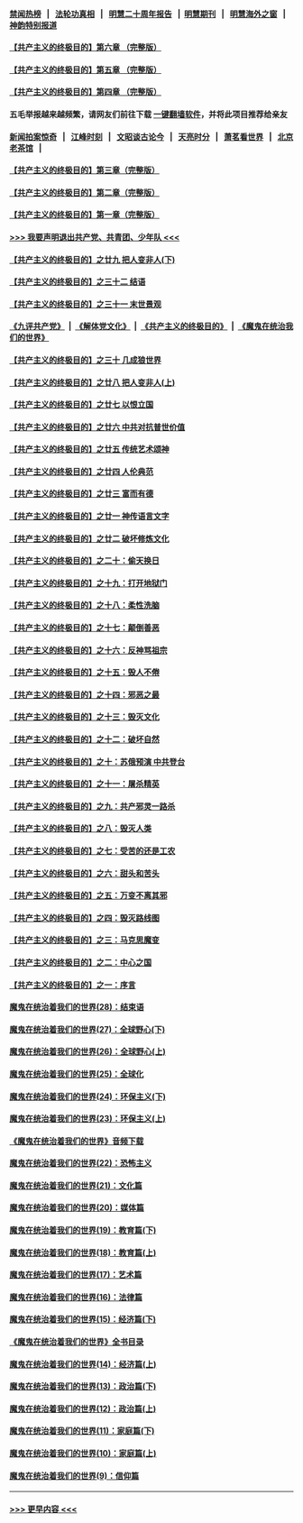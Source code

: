 #### [禁闻热榜](热点新闻.md?=0)  &nbsp;&nbsp;|&nbsp;&nbsp; [法轮功真相](https://github.com/gfw-breaker/truth/blob/master/README.md?=0) &nbsp;&nbsp;|&nbsp;&nbsp; [明慧二十周年报告](https://github.com/gfw-breaker/mh-reports/blob/master/README.md?=0) &nbsp;&nbsp;|&nbsp;&nbsp;[明慧期刊](https://github.com/gfw-breaker/mh-qikan) &nbsp;&nbsp;|&nbsp;&nbsp; [明慧海外之窗](https://github.com/gfw-breaker/mh-news/blob/master/README.md?=0) &nbsp;&nbsp;|&nbsp;&nbsp; [神韵特别报道](https://github.com/gfw-breaker/mh-news/blob/master/shenyun.md?=0)
#### [【共产主义的终极目的】第六章 （完整版）](../pages/nsc422/n11428913.md?t=02280431) 
#### [【共产主义的终极目的】第五章 （完整版）](../pages/nsc422/n11428912.md?t=02280431) 
#### [【共产主义的终极目的】第四章 （完整版）](../pages/nsc422/n11428907.md?t=02280431) 
#### 五毛举报越来越频繁，请网友们前往下载 [一键翻墙软件](https://github.com/gfw-breaker/ssr-accounts)，并将此项目推荐给亲友
#### [新闻拍案惊奇](https://github.com/gfw-breaker/banned-news/blob/master/pages/link4.md) &nbsp;&nbsp;|&nbsp;&nbsp; [江峰时刻](https://github.com/gfw-breaker/banned-news/blob/master/pages/link4.md) &nbsp;&nbsp;|&nbsp;&nbsp; [文昭谈古论今](https://github.com/gfw-breaker/banned-news/blob/master/pages/link4.md) &nbsp;&nbsp;|&nbsp;&nbsp; [天亮时分](https://github.com/gfw-breaker/banned-news/blob/master/pages/link4.md) &nbsp;&nbsp;|&nbsp;&nbsp; [萧茗看世界](https://github.com/gfw-breaker/banned-news/blob/master/pages/link4.md) &nbsp;&nbsp;|&nbsp;&nbsp; [北京老茶馆](https://github.com/gfw-breaker/banned-news/blob/master/pages/link4.md) &nbsp;&nbsp;|&nbsp;&nbsp; 
#### [【共产主义的终极目的】第三章（完整版）](../pages/nsc422/n11428848.md?t=02280431) 
#### [【共产主义的终极目的】第二章（完整版）](../pages/nsc422/n11428831.md?t=02280431) 
#### [【共产主义的终极目的】第一章（完整版）](../pages/nsc422/n11417651.md?t=02280431) 
#### [>>> 我要声明退出共产党、共青团、少年队 <<<](https://github.com/begood0513/goodnews/blob/master/quit/letter.md) 
#### [【共产主义的终极目的】之廿九 把人变非人(下)](../pages/nsc422/n11344140.md?t=02280431) 
#### [【共产主义的终极目的】之三十二 结语](../pages/nsc422/n11360535.md?t=02280431) 
#### [【共产主义的终极目的】之三十一 末世景观](../pages/nsc422/n11351129.md?t=02280431) 
#### [《九评共产党》](https://github.com/begood0513/9ping.md/blob/master/README.md) &nbsp;|&nbsp; [《解体党文化》](../../../../jtdwh.md/blob/master/README.md)  &nbsp;|&nbsp; [《共产主义的终极目的》](../../../../gczydzjmd.md/blob/master/README.md) &nbsp;|&nbsp; [《魔鬼在统治我们的世界》](../../../../mgztzwmdsj.md/blob/master/README.md) 
#### [【共产主义的终极目的】之三十 几成狼世界](../pages/nsc422/n11348280.md?t=02280431) 
#### [【共产主义的终极目的】之廿八 把人变非人(上)](../pages/nsc422/n11340492.md?t=02280431) 
#### [【共产主义的终极目的】之廿七 以恨立国](../pages/nsc422/n11336944.md?t=02280431) 
#### [【共产主义的终极目的】之廿六 中共对抗普世价值](../pages/nsc422/n11324785.md?t=02280431) 
#### [【共产主义的终极目的】之廿五 传统艺术颂神](../pages/nsc422/n11296396.md?t=02280431) 
#### [【共产主义的终极目的】之廿四 人伦典范](../pages/nsc422/n11296397.md?t=02280431) 
#### [【共产主义的终极目的】之廿三 富而有德](../pages/nsc422/n11283598.md?t=02280431) 
#### [【共产主义的终极目的】之廿一 神传语言文字](../pages/nsc422/n11263265.md?t=02280431) 
#### [【共产主义的终极目的】之廿二 破坏修炼文化](../pages/nsc422/n11245728.md?t=02280431) 
#### [【共产主义的终极目的】之二十：偷天换日](../pages/nsc422/n11238846.md?t=02280431) 
#### [【共产主义的终极目的】之十九：打开地狱门](../pages/nsc422/n11206376.md?t=02280431) 
#### [【共产主义的终极目的】之十八：柔性洗脑](../pages/nsc422/n11199994.md?t=02280431) 
#### [【共产主义的终极目的】之十七：颠倒善恶](../pages/nsc422/n11179782.md?t=02280431) 
#### [【共产主义的终极目的】之十六：反神骂祖宗](../pages/nsc422/n11166798.md?t=02280431) 
#### [【共产主义的终极目的】之十五：毁人不倦](../pages/nsc422/n11166792.md?t=02280431) 
#### [【共产主义的终极目的】之十四：邪恶之最](../pages/nsc422/n11150249.md?t=02280431) 
#### [【共产主义的终极目的】之十三：毁灭文化](../pages/nsc422/n11135227.md?t=02280431) 
#### [【共产主义的终极目的】之十二：破坏自然](../pages/nsc422/n11135214.md?t=02280431) 
#### [【共产主义的终极目的】之十：苏俄预演 中共登台](../pages/nsc422/n11118424.md?t=02280431) 
#### [【共产主义的终极目的】之十一：屠杀精英](../pages/nsc422/n11118442.md?t=02280431) 
#### [【共产主义的终极目的】之九：共产邪灵一路杀](../pages/nsc422/n11114139.md?t=02280431) 
#### [【共产主义的终极目的】之八：毁灭人类](../pages/nsc422/n11108503.md?t=02280431) 
#### [【共产主义的终极目的】之七：受苦的还是工农](../pages/nsc422/n11101809.md?t=02280431) 
#### [【共产主义的终极目的】之六：甜头和苦头](../pages/nsc422/n11096971.md?t=02280431) 
#### [【共产主义的终极目的】之五：万变不离其邪](../pages/nsc422/n11091285.md?t=02280431) 
#### [【共产主义的终极目的】之四：毁灭路线图](../pages/nsc422/n11086284.md?t=02280431) 
#### [【共产主义的终极目的】之三：马克思魔变](../pages/nsc422/n11061941.md?t=02280431) 
#### [【共产主义的终极目的】之二：中心之国](../pages/nsc422/n11047728.md?t=02280431) 
#### [【共产主义的终极目的】之一：序言](../pages/nsc422/n11086077.md?t=02280431) 
#### [魔鬼在统治着我们的世界(28)：结束语](../pages/nsc422/n10936246.md?t=02280431) 
#### [魔鬼在统治着我们的世界(27)：全球野心(下)](../pages/nsc422/n10928319.md?t=02280431) 
#### [魔鬼在统治着我们的世界(26)：全球野心(上)](../pages/nsc422/n10900318.md?t=02280431) 
#### [魔鬼在统治着我们的世界(25)：全球化](../pages/nsc422/n10788205.md?t=02280431) 
#### [魔鬼在统治着我们的世界(24)：环保主义(下)](../pages/nsc422/n10695307.md?t=02280431) 
#### [魔鬼在统治着我们的世界(23)：环保主义(上)](../pages/nsc422/n10688613.md?t=02280431) 
#### [《魔鬼在统治着我们的世界》音频下载](../pages/nsc422/n10635553.md?t=02280431) 
#### [魔鬼在统治着我们的世界(22)：恐怖主义](../pages/nsc422/n10614727.md?t=02280431) 
#### [魔鬼在统治着我们的世界(21)：文化篇](../pages/nsc422/n10597706.md?t=02280431) 
#### [魔鬼在统治着我们的世界(20)：媒体篇](../pages/nsc422/n10586579.md?t=02280431) 
#### [魔鬼在统治着我们的世界(19)：教育篇(下)](../pages/nsc422/n10564808.md?t=02280431) 
#### [魔鬼在统治着我们的世界(18)：教育篇(上)](../pages/nsc422/n10526970.md?t=02280431) 
#### [魔鬼在统治着我们的世界(17)：艺术篇](../pages/nsc422/n10499093.md?t=02280431) 
#### [魔鬼在统治着我们的世界(16)：法律篇](../pages/nsc422/n10485969.md?t=02280431) 
#### [魔鬼在统治着我们的世界(15)：经济篇(下)](../pages/nsc422/n10469975.md?t=02280431) 
#### [《魔鬼在统治着我们的世界》全书目录](../pages/nsc422/n10464261.md?t=02280431) 
#### [魔鬼在统治着我们的世界(14)：经济篇(上)](../pages/nsc422/n10457370.md?t=02280431) 
#### [魔鬼在统治着我们的世界(13)：政治篇(下)](../pages/nsc422/n10448270.md?t=02280431) 
#### [魔鬼在统治着我们的世界(12)：政治篇(上)](../pages/nsc422/n10444576.md?t=02280431) 
#### [魔鬼在统治着我们的世界(11)：家庭篇(下)](../pages/nsc422/n10440961.md?t=02280431) 
#### [魔鬼在统治着我们的世界(10)：家庭篇(上)](../pages/nsc422/n10435448.md?t=02280431) 
#### [魔鬼在统治着我们的世界(9)：信仰篇](../pages/nsc422/n10432159.md?t=02280431) 

----
#### [ >>> 更早内容 <<< ](../indexes/nsc422-earlier.md)
